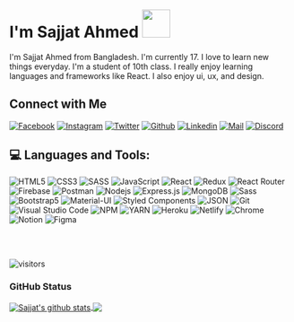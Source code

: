 # I'm Sajjat Ahmed <img src="https://media.giphy.com/media/12oufCB0MyZ1Go/giphy.gif" width="50"></h2>

I'm Sajjat Ahmed from Bangladesh. I'm currently 17. I love to learn new things everyday. I'm a student of 10th class. I really enjoy learning languages and frameworks like React. I also enjoy ui, ux, and design.


## Connect with Me

[![Facebook](https://img.shields.io/badge/Facebook-1877F2?style=for-the-badge&logo=facebook&logoColor=white)](https://www.facebook.com/sajjat.ahmed.9404)
[![Instagram](https://img.shields.io/badge/Instagram-E4405F?style=for-the-badge&logo=instagram&logoColor=white)](https://www.instagram.com/sajjat_ahm/)
[![Twitter](https://img.shields.io/badge/Twitter-1DA1F2?style=for-the-badge&logo=twitter&logoColor=white)](https://twitter.com/SajjatAhmed3)
[![Github](https://img.shields.io/badge/GitHub-100000?style=for-the-badge&logo=github&logoColor=white)](https://github.com/sajjat-ahmed/)
[![Linkedin](https://img.shields.io/badge/LinkedIn-0077B5?style=for-the-badge&logo=linkedin&logoColor=white)](https://www.linkedin.com/in/sajjat-ahmed/)
[![Mail](https://img.shields.io/badge/Gmail-D14836?style=for-the-badge&logo=gmail&logoColor=white)](mailto:ahm.sajjat@gmail.com)
[![Discord](https://img.shields.io/badge/Discord-7289DA?style=for-the-badge&logo=discord&logoColor=white)](https://discord.com/users/816268050499633172)


## 💻 Languages and Tools:

![HTML5](https://img.shields.io/badge/HTML5-E34F26?style=for-the-badge&logo=html5&logoColor=white)
![CSS3](https://img.shields.io/badge/CSS3-1572B6?style=for-the-badge&logo=css3&logoColor=white)
![SASS](https://img.shields.io/badge/Sass-CC6699?style=for-the-badge&logo=sass&logoColor=white)
![JavaScript](https://img.shields.io/badge/JavaScript-F7DF1E?style=for-the-badge&logo=javascript&logoColor=black)
![React](https://img.shields.io/badge/React-20232A?style=for-the-badge&logo=react&logoColor=61DAFB)
![Redux](https://img.shields.io/badge/Redux-593D88?style=for-the-badge&logo=redux&logoColor=white)
![React Router](https://img.shields.io/badge/React_Router-CA4245?style=for-the-badge&logo=react-router&logoColor=white)
![Firebase](https://img.shields.io/badge/firebase-ffca28?style=for-the-badge&logo=firebase&logoColor=black)
![Postman](https://img.shields.io/badge/Postman-FF6C37?style=for-the-badge&logo=Postman&logoColor=white)
![Nodejs](https://img.shields.io/badge/Node.js-339933?style=for-the-badge&logo=nodedotjs&logoColor=white)
![Express.js](https://img.shields.io/badge/Express.js-000000?style=for-the-badge&logo=express&logoColor=white)
![MongoDB](https://img.shields.io/badge/MongoDB-4EA94B?style=for-the-badge&logo=mongodb&logoColor=white)
![Sass](https://img.shields.io/badge/Sass-CC6699?style=for-the-badge&logo=sass&logoColor=white)
![Bootstrap5](https://img.shields.io/badge/Bootstrap-563D7C?style=for-the-badge&logo=bootstrap&logoColor=white)
![Material-UI](https://img.shields.io/badge/Material--UI-0081CB?style=for-the-badge&logo=material-ui&logoColor=white)
![Styled Components](https://img.shields.io/badge/styled--components-DB7093?style=for-the-badge&logo=styled-components&logoColor=white)
![JSON](https://img.shields.io/badge/json-5E5C5C?style=for-the-badge&logo=json&logoColor=white)
![Git](https://img.shields.io/badge/Git-F05032?style=for-the-badge&logo=git&logoColor=white)
![Visual Studio Code](https://img.shields.io/badge/Visual_Studio_Code-0078D4?style=for-the-badge&logo=visual%20studio%20code&logoColor=white)
![NPM](https://img.shields.io/badge/npm-CB3837?style=for-the-badge&logo=npm&logoColor=white)
![YARN](https://img.shields.io/badge/Yarn-2C8EBB?style=for-the-badge&logo=yarn&logoColor=white)
![Heroku](https://img.shields.io/badge/Heroku-430098?style=for-the-badge&logo=heroku&logoColor=white)
![Netlify](https://img.shields.io/badge/Netlify-00C7B7?style=for-the-badge&logo=netlify&logoColor=white)
![Chrome](https://img.shields.io/badge/Google_chrome-4285F4?style=for-the-badge&logo=Google-chrome&logoColor=white)
![Notion](https://img.shields.io/badge/Notion-000000?style=for-the-badge&logo=notion&logoColor=white)
![Figma](https://img.shields.io/badge/Figma-F24E1E?style=for-the-badge&logo=figma&logoColor=white)


<br />
<br />

![visitors](https://visitor-badge.glitch.me/badge?page_id=sajjat-ahmed)

### GitHub Status
<a href="https://github.com/sajjat-ahmed/github-readme-stats">
  <img align="center" src="https://github-readme-stats.anuraghazra1.vercel.app/api?username=sajjat-ahmed&show_icons=true&include_all_commits=true&theme=radical" alt="Sajjat's github stats" />
</a>
<a href="https://github.com/sajjat-ahmed/github-readme-stats">
  <img align="center" src="https://github-readme-stats.anuraghazra1.vercel.app/api/top-langs/?username=sajjat-ahmed&layout=compact&theme=radical" />
</a>

